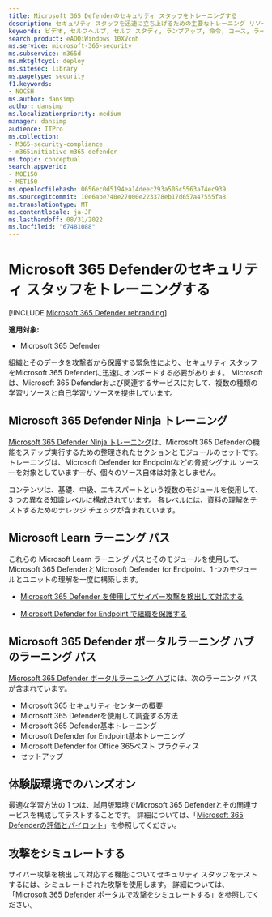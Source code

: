 ```yaml
---
title: Microsoft 365 Defenderのセキュリティ スタッフをトレーニングする
description: セキュリティ スタッフを迅速に立ち上げるための主要なトレーニング リソースにアクセスします。
keywords: ビデオ, セルフヘルプ, セルフ スタディ, ランプアップ, 命令, コース, ラーニング パス, Microsoft Learn, コース, コース, SecOps, セキュリティ アナリスト
search.product: eADQiWindows 10XVcnh
ms.service: microsoft-365-security
ms.subservice: m365d
ms.mktglfcycl: deploy
ms.sitesec: library
ms.pagetype: security
f1.keywords:
- NOCSH
ms.author: dansimp
author: dansimp
ms.localizationpriority: medium
manager: dansimp
audience: ITPro
ms.collection:
- M365-security-compliance
- m365initiative-m365-defender
ms.topic: conceptual
search.appverid:
- MOE150
- MET150
ms.openlocfilehash: 0656ec0d5194ea14deec293a505c5563a74ec939
ms.sourcegitcommit: 10e6abe740e27000e223378eb17d657a47555fa8
ms.translationtype: MT
ms.contentlocale: ja-JP
ms.lasthandoff: 08/31/2022
ms.locfileid: "67481088"
---
```

# <a name="train-your-security-staff-for-microsoft-365-defender"></a>Microsoft 365 Defenderのセキュリティ スタッフをトレーニングする

[!INCLUDE [Microsoft 365 Defender rebranding](../includes/microsoft-defender.md)]

**適用対象:**
- Microsoft 365 Defender

組織とそのデータを攻撃者から保護する緊急性により、セキュリティ スタッフをMicrosoft 365 Defenderに迅速にオンボードする必要があります。 Microsoft は、Microsoft 365 Defenderおよび関連するサービスに対して、複数の種類の学習リソースと自己学習リソースを提供しています。


## <a name="microsoft-365-defender-ninja-training"></a>Microsoft 365 Defender Ninja トレーニング

[Microsoft 365 Defender Ninja トレーニング](https://techcommunity.microsoft.com/t5/microsoft-365-defender/become-a-microsoft-365-defender-ninja/ba-p/1789376)は、Microsoft 365 Defenderの機能をステップ実行するための整理されたセクションとモジュールのセットです。 トレーニングは、Microsoft Defender for Endpointなどの脅威シグナル ソース&mdash;を対象としています&mdash;が、個々のソース自体は対象としません。 

コンテンツは、基礎、中級、エキスパートという複数のモジュールを使用して、3 つの異なる知識レベルに構成されています。 各レベルには、資料の理解をテストするためのナレッジ チェックが含まれています。

## <a name="microsoft-learn-learning-paths"></a>Microsoft Learn ラーニング パス

これらの Microsoft Learn ラーニング パスとそのモジュールを使用して、Microsoft 365 DefenderとMicrosoft Defender for Endpoint、1 つのモジュールとユニットの理解を一度に構築します。

 - [Microsoft 365 Defender を使用してサイバー攻撃を検出して対応する](/learn/paths/defender-detect-respond/)

 - [Microsoft Defender for Endpoint で組織を保護する](/learn/paths/defender-endpoint-fundamentals/)  


## <a name="learning-paths-in-the-microsoft-365-defender-portal-learning-hub"></a>Microsoft 365 Defender ポータルラーニング ハブのラーニング パス

[Microsoft 365 Defender ポータルラーニング ハブ](https://security.microsoft.com/learning)には、次のラーニング パスが含まれています。

- Microsoft 365 セキュリティ センターの概要
- Microsoft 365 Defenderを使用して調査する方法
- Microsoft 365 Defender基本トレーニング
- Microsoft Defender for Endpoint基本トレーニング
- Microsoft Defender for Office 365ベスト プラクティス
- セットアップ

## <a name="hands-on-with-a-trial-environment"></a>体験版環境でのハンズオン

最適な学習方法の 1 つは、試用版環境でMicrosoft 365 Defenderとその関連サービスを構成してテストすることです。 詳細については、「[Microsoft 365 Defenderの評価とパイロット](eval-overview.md)」を参照してください。

## <a name="simulating-an-attack"></a>攻撃をシミュレートする

サイバー攻撃を検出して対応する機能についてセキュリティ スタッフをテストするには、シミュレートされた攻撃を使用します。 詳細については、「[Microsoft 365 Defender ポータルで攻撃をシミュレート](eval-defender-investigate-respond-simulate-attack.md#simulate-attacks-with-the-microsoft-365-defender-portal)する」を参照してください。 

